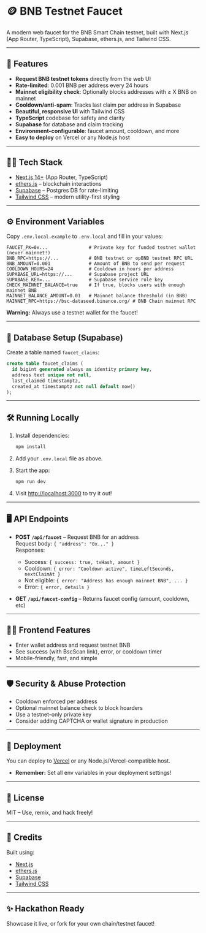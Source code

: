 # 🪙 BNB Testnet Faucet

A modern web faucet for the BNB Smart Chain testnet, built with Next.js (App Router, TypeScript), Supabase, ethers.js, and Tailwind CSS.

---

## 🚀 Features

- **Request BNB testnet tokens** directly from the web UI
- **Rate-limited**: 0.001 BNB per address every 24 hours
- **Mainnet eligibility check**: Optionally blocks addresses with ≥ X BNB on mainnet
- **Cooldown/anti-spam**: Tracks last claim per address in Supabase
- **Beautiful, responsive UI** with Tailwind CSS
- **TypeScript** codebase for safety and clarity
- **Supabase** for database and claim tracking
- **Environment-configurable**: faucet amount, cooldown, and more
- **Easy to deploy** on Vercel or any Node.js host

---

## 🧑‍💻 Tech Stack

- [Next.js 14+](https://nextjs.org/) (App Router, TypeScript)
- [ethers.js](https://docs.ethers.org/) – blockchain interactions
- [Supabase](https://supabase.com/) – Postgres DB for rate-limiting
- [Tailwind CSS](https://tailwindcss.com/) – modern utility-first styling

---

## ⚙️ Environment Variables

Copy `.env.local.example` to `.env.local` and fill in your values:

```env
FAUCET_PK=0x...               # Private key for funded testnet wallet (never mainnet!)
BNB_RPC=https://...           # BNB testnet or opBNB testnet RPC URL
BNB_AMOUNT=0.001              # Amount of BNB to send per request
COOLDOWN_HOURS=24             # Cooldown in hours per address
SUPABASE_URL=https://...      # Supabase project URL
SUPABASE_KEY=...              # Supabase service role key
CHECK_MAINNET_BALANCE=true    # If true, blocks users with enough mainnet BNB
MAINNET_BALANCE_AMOUNT=0.01   # Mainnet balance threshold (in BNB)
MAINNET_RPC=https://bsc-dataseed.binance.org/ # BNB Chain mainnet RPC
```

**Warning:** Always use a testnet wallet for the faucet!

---

## 🏦 Database Setup (Supabase)

Create a table named `faucet_claims`:

```sql
create table faucet_claims (
  id bigint generated always as identity primary key,
  address text unique not null,
  last_claimed timestamptz,
  created_at timestamptz not null default now()
);
```

---

## 🛠️ Running Locally

1. Install dependencies:

   ```bash
   npm install
   ```

2. Add your `.env.local` file as above.

3. Start the app:

   ```bash
   npm run dev
   ```

4. Visit [http://localhost:3000](http://localhost:3000) to try it out!

---

## 🖥️ API Endpoints

- **POST `/api/faucet`** – Request BNB for an address  
  Request body: `{ "address": "0x..." }`  
  Responses:
    - Success: `{ success: true, txHash, amount }`
    - Cooldown: `{ error: "Cooldown active", timeLeftSeconds, nextClaimAt }`
    - Not eligible: `{ error: "Address has enough mainnet BNB", ... }`
    - Error: `{ error, details }`

- **GET `/api/faucet-config`** – Returns faucet config (amount, cooldown, etc)

---

## 👨‍🎨 Frontend Features

- Enter wallet address and request testnet BNB
- See success (with BscScan link), error, or cooldown timer
- Mobile-friendly, fast, and simple

---

## 🛡️ Security & Abuse Protection

- Cooldown enforced per address
- Optional mainnet balance check to block hoarders
- Use a testnet-only private key
- Consider adding CAPTCHA or wallet signature in production

---

## 🏁 Deployment

You can deploy to [Vercel](https://vercel.com/) or any Node.js/Vercel-compatible host.

- **Remember:** Set all env variables in your deployment settings!

---

## 🤝 License

MIT – Use, remix, and hack freely!

---

## 🙏 Credits

Built using:
- [Next.js](https://nextjs.org/)
- [ethers.js](https://docs.ethers.org/)
- [Supabase](https://supabase.com/)
- [Tailwind CSS](https://tailwindcss.com/)

---

## ✨ Hackathon Ready

Showcase it live, or fork for your own chain/testnet faucet!